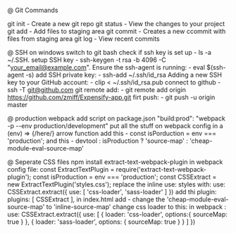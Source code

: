 @ Git Commands

git init - Create a new git repo
git status - View the changes to your project
git add - Add files to staging area
git commit - Creates a new ccommit with files from staging area
git log - View recent commits

@ SSH
on windows switch to git bash
check if ssh key is set up - ls -a ~/.SSH.
setup SSH key - ssh-keygen -t rsa -b 4096 -C "your_email@example.com".
Ensure the ssh-agent is running: - eval $(ssh-agent -s)
add SSH private key: - ssh-add ~/.ssh/id_rsa
Adding a new SSH key to your GitHub account: - clip < ~/.ssh/id_rsa.pub
connect to github - ssh -T git@github.com
git remote add: - git remote add origin https://github.com/zmiff/Expensify-app.git
firt push: - git push -u origin master

@ production webpack
add script on package.json "build:prod": "webpack -p --env production/development"
put all the stuff on webpack config in a (env) => {/here/} arrow function
add this -  const isPorduction = env === 'production';
and this - devtool : isProduction ? 'source-map' : 'cheap-module-eval-source-map'

@ Seperate CSS files
npm install extract-text-webpack-plugin
in webpack config file:
  const ExtractTextPlugin = require('extract-text-webpack-plugin');
    const isProduction = env === 'production';
    const CSSExtract = new ExtractTextPlugin('styles.css');
replace the inline use: styles with:
  use: CSSExtract.extract({
    use: [
      'css-loader',
      'sass-loader'
    ]
  })
  add thi plugin:
  plugins: [
    CSSExtract
  ],
in index.html add - <link rel="stylesheet" type="text/css" href="/styles.css" />
change the 'cheap-module-eval-source-map' to 'inline-source-map'
change css loader to this: in webpack :
use: CSSExtract.extract({
  use: [
    {
      loader: 'css-loader',
      options:{
        sourceMap: true
      }
    },
    {
      loader: 'sass-loader',
      options: {
        sourceMap: true
      }
    }
  ]
})
